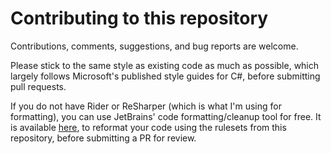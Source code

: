 # Contributing to this repository

Contributions, comments, suggestions, and bug reports are welcome.

Please stick to the same style as existing code as much as possible, which largely follows Microsoft's published style guides for C#, before submitting pull requests.

If you do not have Rider or ReSharper (which is what I'm using for formatting), you can use JetBrains' code formatting/cleanup tool for free. It is available [here](https://www.jetbrains.com/help/resharper/CleanupCode.html), to reformat your code using the rulesets from this repository, before submitting a PR for review.